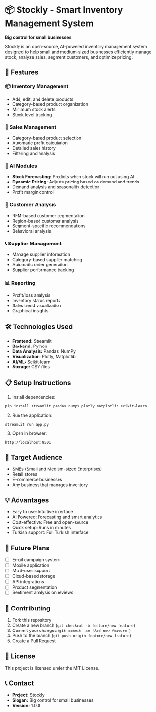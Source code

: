 # 📦 Stockly - Smart Inventory Management System

**Big control for small businesses**

Stockly is an open-source, AI-powered inventory management system designed to help small and medium-sized businesses efficiently manage stock, analyze sales, segment customers, and optimize pricing.

## 🚀 Features

### 📦 Inventory Management
- Add, edit, and delete products
- Category-based product organization
- Minimum stock alerts
- Stock level tracking

### 🛒 Sales Management
- Category-based product selection
- Automatic profit calculation
- Detailed sales history
- Filtering and analysis

### 🤖 AI Modules
- **Stock Forecasting:** Predicts when stock will run out using AI
- **Dynamic Pricing:** Adjusts pricing based on demand and trends
- Demand analysis and seasonality detection
- Profit margin control

### 👥 Customer Analysis
- RFM-based customer segmentation
- Region-based customer analysis
- Segment-specific recommendations
- Behavioral analysis

### 📞 Supplier Management
- Manage supplier information
- Category-based supplier matching
- Automatic order generation
- Supplier performance tracking

### 📊 Reporting
- Profit/loss analysis
- Inventory status reports
- Sales trend visualization
- Graphical insights

## 🛠️ Technologies Used

- **Frontend:** Streamlit
- **Backend:** Python
- **Data Analysis:** Pandas, NumPy
- **Visualization:** Plotly, Matplotlib
- **AI/ML:** Scikit-learn
- **Storage:** CSV files


## 📋 Setup Instructions

1. Install dependencies:
```bash
pip install streamlit pandas numpy plotly matplotlib scikit-learn
```

2. Run the application:
```bash
streamlit run app.py
```

3. Open in browser:
```
http://localhost:8501
```

## 🎯 Target Audience

- SMEs (Small and Medium-sized Enterprises)
- Retail stores
- E-commerce businesses
- Any business that manages inventory

## 💡 Advantages

- Easy to use: Intuitive interface  
- AI Powered: Forecasting and smart analytics  
- Cost-effective: Free and open-source  
- Quick setup: Runs in minutes  
- Turkish support: Full Turkish interface  

## 🚧 Future Plans

- [ ] Email campaign system  
- [ ] Mobile application  
- [ ] Multi-user support  
- [ ] Cloud-based storage  
- [ ] API integrations  
- [ ] Product segmentation  
- [ ] Sentiment analysis on reviews  

## 🤝 Contributing

1. Fork this repository  
2. Create a new branch (`git checkout -b feature/new-feature`)  
3. Commit your changes (`git commit -am 'Add new feature'`)  
4. Push to the branch (`git push origin feature/new-feature`)  
5. Create a Pull Request  

## 📄 License

This project is licensed under the MIT License.

## 📞 Contact

- **Project:** Stockly  
- **Slogan:** Big control for small businesses  
- **Version:** 1.0.0
